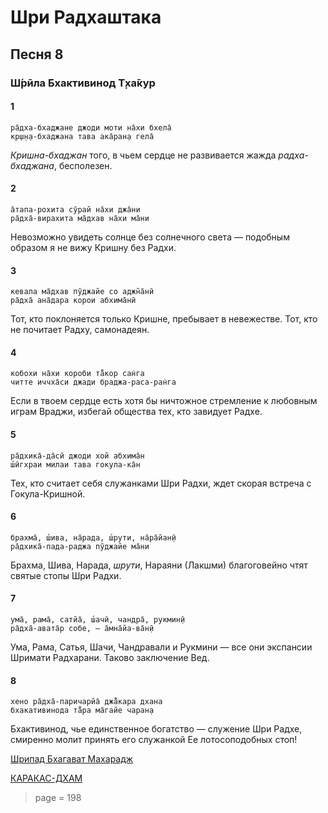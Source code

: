 # Шри Радхаштака

## Песня 8

### Ш́рӣла Бхактивинод Т̣ха̄кур

#### 1

    ра̄дха-бхаджане джоди моти на̄хи бхела̄
    кр̣ш̣н̣а-бхаджана тава ака̄ран̣а гела̄

*Кришна-бхаджан* того, в чьем сердце не развивается жажда *радха-бхаджана*, бесполезен.

#### 2

    а̄тапа-рохита сӯрай на̄хи джа̄ни
    ра̄дха̄-вирахита ма̄дхав на̄хи ма̄ни

Невозможно увидеть солнце без солнечного света — подобным образом я не вижу Кришну без Радхи.

#### 3

    кевала ма̄дхав пӯджайе со аджн̃а̄нӣ
    ра̄дха̄ ана̄дара корои абхима̄нӣ

Тот, кто поклоняется только Кришне, пребывает в невежестве. Тот, кто не почитает Радху, самонадеян.

#### 4

    кобохи на̄хи короби та̄̐кор сан̇га
    читте иччха̄си джади браджа-раса-ран̇га

Если в твоем сердце есть хотя бы ничтожное стремление к любовным играм Враджи, избегай общества тех, кто завидует Радхе.

#### 5

    ра̄дхика̄-да̄сӣ джоди хой абхима̄н
    ш́ӣгхраи милаи тава гокула-ка̄н

Тех, кто считает себя служанками Шри Радхи, ждет скорая встреча с Гокула-Кришной.

#### 6

    брахма̄, ш́ива, на̄рада, ш́рути, на̄ра̄йан̣ӣ
    ра̄дхика̄-пада-раджа пӯджайе ма̄ни

Брахма, Шива, Нарада, *шрути*, Нараяни (Лакшми) благоговейно чтят святые стопы Шри Радхи.

#### 7

    ума̄, рама̄, сатйа̄, ш́ачӣ, чандра̄, рукмин̣ӣ
    ра̄дха̄-авата̄р собе, — а̄мна̄йа-ва̄н̣ӣ

Ума, Рама, Сатья, Шачи, Чандравали и Рукмини — все они экспансии Шримати Радхарани. Таково заключение Вед.

#### 8

    хено ра̄дха̄-паричарйа̄ джа̄̐кара дхана
    бхакативинода та̄̐ра ма̄гайе чаран̣а

Бхактивинод, чье единственное богатство — служение Шри Радхе, смиренно молит принять его служанкой Ее лотосоподобных стоп!


[Шрипад Бхагават Махарадж](https://soundcloud.com/huron/8-10)

[КАРАКАС-ДХАМ](https://soundcloud.com/bharatimaharaj/sridhar-maharaj-and-573711371)


> page = 198